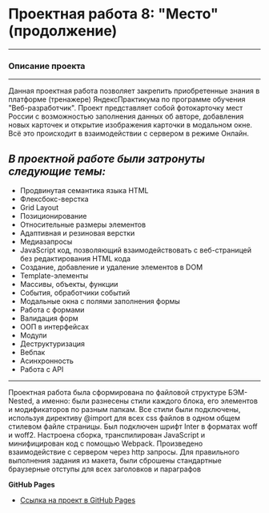 # Проектная работа 8: "Место"  (продолжение)
---------------------------------------------------------------------------------------------------
### Описание проекта
---------------------------------------------------------------------------------------------------
Данная проектная работа позволяет закрепить приобретенные знания в платформе (тренажере) ЯндексПрактикума по программе обучения "Веб-разработчик". Проект представляет собой фотокарточку мест России с возможностью заполнения данных об авторе, добавления новых карточек и открытие изображения карточки в модальном окне. Всё это происходит в взаимодействии с сервером в режиме Онлайн.
## *В проектной работе были затронуты следующие темы:*
* Продвинутая семантика языка HTML
* Флексбокс-верстка
* Grid Layout
* Позиционирование
* Относительные размеры элементов
* Адаптивная и резиновая верстки
* Медиазапросы
* JavaScript код, позволяющий взаимодействовать с веб-страницей без редактирования HTML кода
* Создание, добавление и удаление элементов в DOM
* Template-элементы
* Массивы, объекты, функции
* События, обработчики событий
* Модальные окна с полями заполнения формы
* Работа с формами
* Валидация форм
* ООП в интерфейсах
* Модули
* Деструктуризация
* Вебпак
* Асинхронность
* Работа с API
----------------------------------------------------------------------------------------------------  
Проектная работа была сформирована по файловой структуре БЭМ-Nested, а именно: были разнесены стили каждого блока, его элементов и модификаторов по разным папкам. Все стили были подключены, используя директиву @import для всех css файлов в одном общем стилевом файле страницы. Был подключен шрифт Inter в форматах woff и woff2.  Настроена сборка, транспилирован JavaScript и минифицирован код с помощью Webpack. Произведено взаимодействие с сервером через http запросы.
Для правильного выполнения задания из макета, были сброшены стандартные браузерные отступы для всех заголовков и параграфов

**GitHub Pages**

* [Ссылка на проект в GitHub Pages](https://nsotnikov16.github.io/mesto)